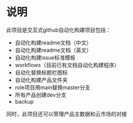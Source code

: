# 说明

此项目是交互式github自动化构建项目包括：
- 自动化构建readme文档（中文）
- 自动化构建readme文档（英文）
- 自动化构建issue标准模板
- workflows（目前已有文档自动化构建程序）
- 自动化替换标题栏图标
- 自动化构建产品文件夹
- role项目用main替换master分支
- 所有产品创建dev分支
- backup

同时，此项目还可以管理产品主数据和云市场的对接  
